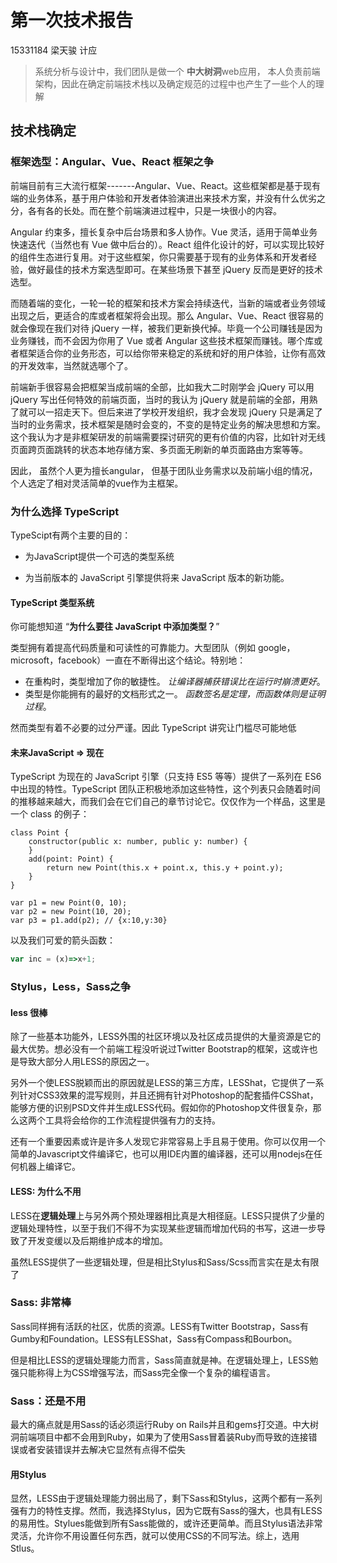 # 第一次技术报告

15331184 梁天骏 计应

>  系统分析与设计中，我们团队是做一个 **中大树洞**web应用， 本人负责前端架构，因此在确定前端技术栈以及确定规范的过程中也产生了一些个人的理解

## 技术栈确定

###  框架选型：Angular、Vue、React 框架之争

前端目前有三大流行框架-------Angular、Vue、React。这些框架都是基于现有端的业务体系，基于用户体验和开发者体验演进出来技术方案，并没有什么优劣之分，各有各的长处。而在整个前端演进过程中，只是一块很小的内容。

Angular 约束多，擅长复杂中后台场景和多人协作。Vue 灵活，适用于简单业务快速迭代（当然也有 Vue 做中后台的）。React 组件化设计的好，可以实现比较好的组件生态进行复用。对于这些框架，你只需要基于现有的业务体系和开发者经验，做好最佳的技术方案选型即可。在某些场景下甚至 jQuery 反而是更好的技术选型。

而随着端的变化，一轮一轮的框架和技术方案会持续迭代，当新的端或者业务领域出现之后，更适合的库或者框架将会出现。那么 Angular、Vue、React 很容易的就会像现在我们对待 jQuery 一样，被我们更新换代掉。毕竟一个公司赚钱是因为业务赚钱，而不会因为你用了 Vue 或者 Angular 这些技术框架而赚钱。哪个库或者框架适合你的业务形态，可以给你带来稳定的系统和好的用户体验，让你有高效的开发效率，当然就选哪个了。

前端新手很容易会把框架当成前端的全部，比如我大二时刚学会 jQuery 可以用 jQuery 写出任何特效的前端页面，当时的我认为 jQuery 就是前端的全部，用熟了就可以一招走天下。但后来进了学校开发组织，我才会发现 jQuery 只是满足了当时的业务需求，技术框架是随时会变的，不变的是特定业务的解决思想和方案。这个我认为才是非框架研发的前端需要探讨研究的更有价值的内容，比如针对无线页面跨页面跳转的状态本地存储方案、多页面无刷新的单页面路由方案等等。

因此， 虽然个人更为擅长angular， 但基于团队业务需求以及前端小组的情况，个人选定了相对灵活简单的vue作为主框架。

### 为什么选择 TypeScript

TypeScipt有两个主要的目的：

* 为JavaScript提供一个可选的类型系统

* 为当前版本的 JavaScript 引擎提供将来 JavaScript 版本的新功能。

#### TypeScript 类型系统

你可能想知道 “**为什么要往 JavaScript 中添加类型？**”

类型拥有着提高代码质量和可读性的可靠能力。大型团队（例如 google，microsoft，facebook）一直在不断得出这个结论。特别地：

- 在重构时，类型增加了你的敏捷性。 *让编译器捕获错误比在运行时崩溃更好*。
- 类型是你能拥有的最好的文档形式之一。 *函数签名是定理，而函数体则是证明过程*。

然而类型有着不必要的过分严谨。因此 TypeScript 讲究让门槛尽可能地低

#### 未来JavaScript => 现在

TypeScript 为现在的 JavaScript 引擎（只支持 ES5 等等）提供了一系列在 ES6 中出现的特性。TypeScript 团队正积极地添加这些特性，这个列表只会随着时间的推移越来越大，而我们会在它们自己的章节讨论它。仅仅作为一个样品，这里是一个 class 的例子：

```
class Point {
    constructor(public x: number, public y: number) {
    }
    add(point: Point) {
        return new Point(this.x + point.x, this.y + point.y);
    }
}

var p1 = new Point(0, 10);
var p2 = new Point(10, 20);
var p3 = p1.add(p2); // {x:10,y:30}
```

以及我们可爱的箭头函数：

```javascript
var inc = (x)=>x+1;
```

### Stylus，Less，Sass之争

#### less 很棒

除了一些基本功能外，LESS外围的社区环境以及社区成员提供的大量资源是它的最大优势。想必没有一个前端工程没听说过Twitter Bootstrap的框架，这或许也是导致大部分人用LESS的原因之一。

另外一个使LESS脱颖而出的原因就是LESS的第三方库，LESShat，它提供了一系列针对CSS3效果的混写规则，并且还拥有针对Photoshop的配套插件CSShat，能够方便的识别PSD文件并生成LESS代码。假如你的Photoshop文件很复杂，那么这两个工具将会给你的工作流程提供强有力的支持。

还有一个重要因素或许是许多人发现它非常容易上手且易于使用。你可以仅用一个简单的Javascript文件编译它，也可以用IDE内置的编译器，还可以用nodejs在任何机器上编译它。

####  LESS: 为什么不用

LESS在**逻辑处理**上与另外两个预处理器相比真是大相径庭。LESS只提供了少量的逻辑处理特性，以至于我们不得不为实现某些逻辑而增加代码的书写，这进一步导致了开发变缓以及后期维护成本的增加。

虽然LESS提供了一些逻辑处理，但是相比Stylus和Sass/Scss而言实在是太有限了

### Sass: 非常棒

Sass同样拥有活跃的社区，优质的资源。LESS有Twitter Bootstrap，Sass有Gumby和Foundation。LESS有LESShat，Sass有Compass和Bourbon。

但是相比LESS的逻辑处理能力而言，Sass简直就是神。在逻辑处理上，LESS勉强只能称得上为CSS增强写法，而Sass完全像一个复杂的编程语言。

### Sass：还是不用

最大的痛点就是用Sass的话必须运行Ruby on Rails并且和gems打交道。中大树洞前端项目中都不会用到Ruby，如果为了使用Sass冒着装Ruby而导致的连接错误或者安装错误并去解决它显然有点得不偿失

#### 用Stylus

显然，LESS由于逻辑处理能力弱出局了，剩下Sass和Stylus，这两个都有一系列强有力的特性支撑。然而，我选择Stylus，因为它既有Sass的强大，也具有LESS的易用性。Stylues能做到所有Sass能做的，或许还更简单。而且Stylus语法非常灵活，允许你不用设置任何东西，就可以使用CSS的不同写法。综上，选用Stlus。

